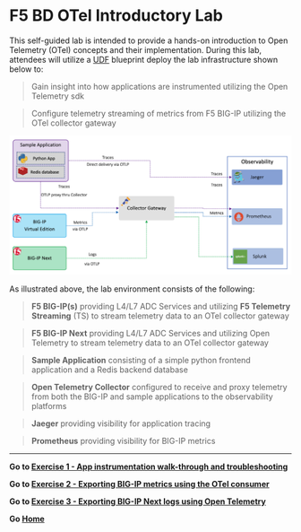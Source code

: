 F5 BD OTel Introductory Lab
============================================================================

This self-guided lab is intended to provide a hands-on introduction to Open Telemetry (OTel) concepts and their implementation.  During this lab, attendees will utilize a [UDF](https://udf.f5.com) blueprint deploy the lab infrastructure shown below to:
 >Gain insight into how applications are instrumented utilizing the Open Telemetry sdk

 >Configure telemetry streaming of metrics from F5 BIG-IP utilizing the OTel collector gateway 

<img src="../images/labenviron.png">


As illustrated above, the lab environment consists of the following:
   >**F5 BIG-IP(s)** providing L4/L7 ADC Services and utilizing **F5 Telemetry Streaming** (TS) to stream telemetry data to an OTel collector gateway

   >**F5 BIG-IP Next** providing L4/L7 ADC Services and utilizing Open Telemetry to stream telemetry data to an OTel collector gateway

   >**Sample Application** consisting of a simple python frontend application and a Redis backend database

   >**Open Telemetry Collector** configured to receive and proxy telemetry from both the BIG-IP and sample applications to the observability platforms

   >**Jaeger** providing visibility for application tracing

   >**Prometheus** providing visibility for BIG-IP metrics
---
**Go to [Exercise 1 - App instrumentation walk-through and troubleshooting](ex1.md)**

**Go to [Exercise 2 - Exporting BIG-IP metrics using the OTel consumer](ex2.md)**

**Go to [Exercise 3 - Exporting BIG-IP Next logs using Open Telemetry](ex3.md)**

**Go [Home](https://github.com/f5businessdevelopment/bdOtelLab)**